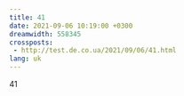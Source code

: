 ```yaml
---
title: 41
date: 2021-09-06 10:19:00 +0300
dreamwidth: 558345
crossposts:
 - http://test.de.co.ua/2021/09/06/41.html
lang: uk
---
```


41
